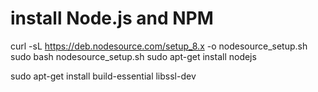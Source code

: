 # install Node.js and NPM
curl -sL https://deb.nodesource.com/setup_8.x -o nodesource_setup.sh
sudo bash nodesource_setup.sh
sudo apt-get install nodejs

sudo apt-get install build-essential libssl-dev
